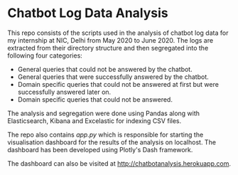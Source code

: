 # Chatbot Log Data Analysis

This repo consists of the scripts used in the analysis of chatbot log data for my internship at NIC, Delhi from May 2020 to June 2020. The logs are extracted from their directory structure and then segregated into the following four categories:

- General queries that could not be answered by the chatbot.
- General queries that were successfully answered by the chatbot.
- Domain specific queries that could not be answered at first but were successfully answered later on.
- Domain specific queries that could not be answered.

The analysis and segregation were done using Pandas along with Elasticsearch, Kibana and Excelastic for indexing CSV files.

The repo also contains _app.py_ which is responsible for starting the visualisation dashboard for the results of the analysis on localhost. The dashboard has been developed using Plotly's Dash framework.

The dashboard can also be visited at <http://chatbotanalysis.herokuapp.com>.
